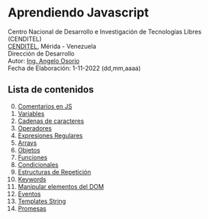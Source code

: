 # Aprendiendo Javascript
Centro Nacional de Desarrollo e Investigación de Tecnologías Libres (CENDITEL) <br>
[CENDITEL](https://www.cenditel.gob.ve/), Mérida - Venezuela<br>
Dirección de Desarrollo<br>
Autor: [Ing. Angelo Osorio](https://twitter.com/Engel_PAIN)<br>
Fecha de Elaboración: 1-11-2022 (dd,mm,aaaa)

## Lista de contenidos
0. [Comentarios en JS](./comentarios.js)
1. [Variables](./variables.js)
1. [Cadenas de caracteres](./cadenas.js)
1. [Operadores](./operadores.js)
1. [Expresiones Regulares](./expresionesRegulares.js)
1. [Arrays](./arrays.js)
1. [Objetos](./objetos.js)
1. [Funciones](./funciones.js)
1. [Condicionales](./condicionales.js)
1. [Estructuras de Repetición](./ciclos.js)
1. [Keywords](./keywors.js)
1. [Manipular elementos del DOM](./manipularElDOM.js)
1. [Eventos](./eventos.js)
1. [Templates String](./templateStrings.js)
1. [Promesas](./promesas.js)
